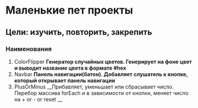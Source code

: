 # Маленькие пет проекты
## Цели: изучить, повторить, закрепить
### Наименования
1. ColorFlipper 
__Генератор случайных цветов. Генерирует на фоне цвет и выводит название цвета в формате #hex__
2. Navbar
__Панель навигации(батон). Добавляет слушатель к кнопке, который открывает панель навигации__
3. PlusOrMinus
__Прибавляет, уменьшает или сбрасывает число. Перебор массива forEach и в зависимости от кнопки, меняет число на + or - or reset __